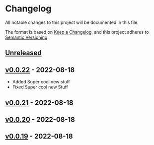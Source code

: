 # Changelog

All notable changes to this project will be documented in this file.

The format is based on [Keep a Changelog](https://keepachangelog.com/en/1.0.0/),
and this project adheres to [Semantic Versioning](https://semver.org/spec/v2.0.0.html).

## [Unreleased]

## [v0.0.22] - 2022-08-18

-   Added Super cool new stuff
-   Fixed Super cool new Stuff

## [v0.0.21] - 2022-08-18

## [v0.0.20] - 2022-08-18

## [v0.0.19] - 2022-08-18

[Unreleased]: https://github.com/seemiller/release/compare/v0.0.22...HEAD

[v0.0.22]: https://github.com/seemiller/release/compare/v0.0.21...v0.0.22

[v0.0.21]: https://github.com/seemiller/release/compare/v0.0.20...v0.0.21

[v0.0.20]: https://github.com/seemiller/release/compare/v0.0.19...v0.0.20

[v0.0.19]: https://github.com/seemiller/release/compare/77e43b6d266d2f37c3e7e35afe1e231b5b136c8d...v0.0.19
